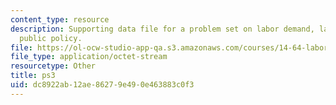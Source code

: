 ```yaml
---
content_type: resource
description: Supporting data file for a problem set on labor demand, labor economics,  and
  public policy.
file: https://ol-ocw-studio-app-qa.s3.amazonaws.com/courses/14-64-labor-economics-and-public-policy-fall-2009/dc8922ab12ae86279e490e463883c0f3_ps3.dta
file_type: application/octet-stream
resourcetype: Other
title: ps3
uid: dc8922ab-12ae-8627-9e49-0e463883c0f3
---
```

